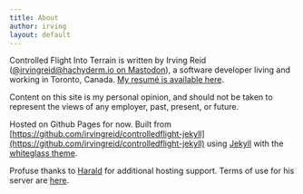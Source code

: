 ```yaml
---
title: About
author: irving
layout: default
---
```

Controlled Flight Into Terrain is written by Irving Reid ([@irvingreid@hachyderm.io on Mastodon](https://hachyderm.io/@irvingreid)),
a software developer living and working in Toronto, Canada. [My resumé is available here](/cv.html).

Content on this site is my personal opinion, and should not be taken to represent the views of any employer, past, present, or future.

Hosted on Github Pages for now. Built from [https://github.com/irvingreid/controlledflight-jekyll](https://github.com/irvingreid/controlledflight-jekyll)
using [Jekyll](https://jekyllrb.com/) with the [whiteglass theme](https://github.com/yous/whiteglass).

Profuse thanks to [Harald](https://blog.cfrq.net/chk/) for additional hosting support.
Terms of use for his server are [here](http://cfrq.net/use.html).
